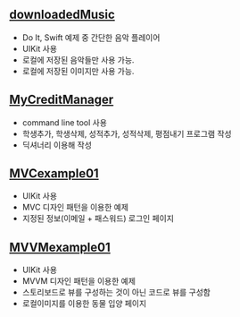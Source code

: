 ## [downloadedMusic](https://github.com/JXHXXN/SWIFT_projects/tree/main/downloadedMusic)
- Do It, Swift 예제 중 간단한 음악 플레이어
- UIKit 사용
- 로컬에 저장된 음악들만 사용 가능.
- 로컬에 저장된 이미지만 사용 가능.

## [MyCreditManager](https://github.com/JXHXXN/SWIFT_projects/tree/main/MyCreditManager)
- command line tool 사용
- 학생추가, 학생삭제, 성적추가, 성적삭제, 평점내기 프로그램 작성
- 딕셔너리 이용해 작성

## [MVCexample01](https://github.com/JXHXXN/SWIFT_projects/tree/main/MVCexample01)
- UIKit 사용
- MVC 디자인 패턴을 이용한 예제
- 지정된 정보(이메일 + 패스워드) 로그인 페이지

## [MVVMexample01](https://github.com/JXHXXN/SWIFT_projects/tree/main/MVVMexample01)
- UIKit 사용
- MVVM 디자인 패턴을 이용한 예제
- 스토리보드로 뷰를 구성하는 것이 아닌 코드로 뷰를 구성함
- 로컬이미지를 이용한 동물 입양 페이지
